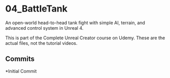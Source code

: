 # 04_BattleTank
An open-world head-to-head tank fight with simple AI, terrain, and advanced control system in Unreal 4.

This is part of the Complete Unreal Creator course on Udemy. These are the actual files, not the tutorial videos.

## Commits
*Initial Commit
